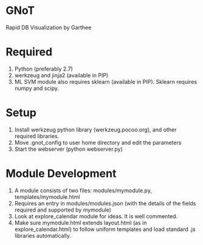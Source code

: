 GNoT
====

Rapid DB Visualization by Garthee

Required
===
1. Python (preferably 2.7)
2. werkzeug and jinja2 (available in PIP)
3. ML SVM module also requires sklearn (available in PIP). Sklearn requires numpy and scipy.

Setup
====
1. Install werkzeug python library (werkzeug.pocoo.org), and other required libraries.
2. Move .gnot_config to user home directory and edit the parameters
3. Start the webserver (python webserver.py)

Module Development
====
1. A module consists of two files: modules/mymodule.py, templates/mymodule.html
2. Requires an entry in modules/modules.json (with the details of the fields required and supported by mymodule)
3. Look at explore_calendar module for ideas. It is well commented.
4. Make sure mymodule.html extends layout.html (as in explore_calendar.html) to follow uniform templates and load standard .js libraries automatically.

